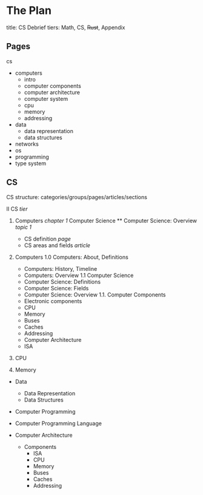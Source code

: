 # The Plan

title: CS Debrief
tiers: Math, CS, ~~Rust~~, Appendix


## Pages

cs
* computers
  * intro
  * computer components
  * computer architecture
  * computer system
  * cpu
  * memory
  * addressing
* data
  * data representation
  * data structures
* networks
* os
* programming
* type system




## CS
CS structure: categories/groups/pages/articles/sections

II CS *tier*
1. Computers *chapter 1*
Computer Science **
Computer Science: Overview *topic 1*
    - CS definition *page*
    - CS areas and fields *article*


1. Computers
  1.0 Computers: About, Definitions
    - Computers: History, Timeline
    - Computers: Overview
  1.1 Computer Science
    - Computer Science: Definitions
    - Computer Science: Fields
    - Computer Science: Overview
  1.1. Computer Components
    - Electronic components
    - CPU
    - Memory
    - Buses
    - Caches
    - Addressing
    * Computer Architecture
    - ISA
2. CPU
3. Memory
- Data
  - Data Representation
  - Data Structures
- Computer Programming
- Computer Programming Language


- Computer Architecture
  - Components
    - ISA
    - CPU
    - Memory
    - Buses
    - Caches
    - Addressing
